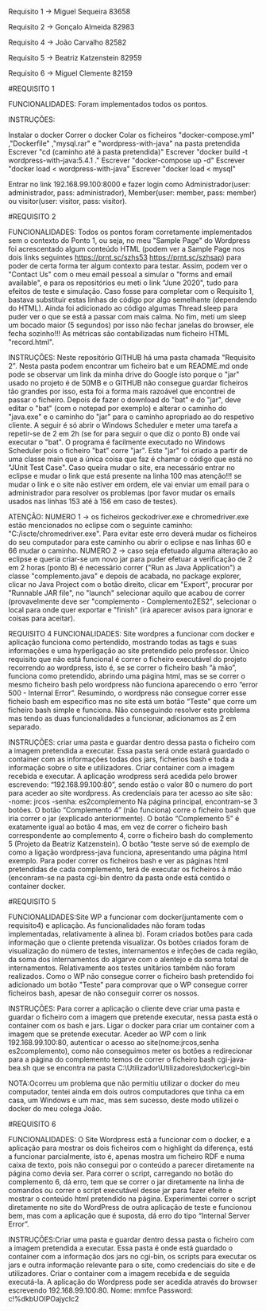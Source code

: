 Requisito 1 -> Miguel Sequeira 83658

Requisito 2 -> Gonçalo Almeida 82983

Requisito 4 -> João Carvalho 82582

Requisito 5 -> Beatriz Katzenstein 82959

Requisito 6 -> Miguel Clemente 82159


#REQUISITO 1

FUNCIONALIDADES:
Foram implementados todos os pontos.

INSTRUÇÕES:

Instalar o docker
Correr o docker
Colar os ficheiros "docker-compose.yml" ,"Dockerfile" ,"mysql.rar" e "wordpress-with-java" na pasta pretendida
Escrever "cd (caminho até à pasta pretendida)"
Escrever "docker build -t wordpress-with-java:5.4.1 ."
Escrever "docker-compose up -d"
Escrever "docker load < wordpress-with-java"
Escrever "docker load < mysql"


Entrar no link 192.168.99.100:8000 e fazer login como Administrador(user: administrador, pass: administrador), Member(user: member, pass: member) ou visitor(user: visitor, pass: visitor).

#REQUISITO 2

FUNCIONALIDADES: Todos os pontos foram corretamente implementados sem o contexto do Ponto 1, ou seja, no meu "Sample Page" do Wordpress foi acrescentado algum conteúdo HTML (podem ver a Sample Page nos dois links seguintes https://prnt.sc/szhs53 https://prnt.sc/szhsap) para poder de certa forma ter algum contexto para testar. Assim, podem ver o "Contact Us" com o meu email pessoal a simular o "forms and email available", e para os repositórios eu meti o link "June 2020", tudo para efeitos de teste e simulação. Caso fosse para completar com o Requisito 1, bastava substituir estas linhas de código por algo semelhante (dependendo do HTML). Ainda foi adicionado ao código algumas Thread.sleep para puder ver o que se está a passar com mais calma. No fim, meti um sleep um bocado maior (5 segundos) por isso não fechar janelas do browser, ele fecha sozinho!!! As métricas são contabilizadas num ficheiro HTML "record.html".

INSTRUÇÕES: Neste repositório GITHUB há uma pasta chamada "Requisito 2". Nesta pasta podem encontrar um ficheiro bat e um README.md onde pode se observar um link da minha drive do Google isto porque o "jar" usado no projeto é de 50MB e o GITHUB não consegue guardar ficheiros tão grandes por isso, esta foi a forma mais razoável que encontrei de passar o ficheiro. Depois de fazer o download do "bat" e do "jar", deve editar o "bat" (com o notepad por exemplo) e alterar o caminho do "java.exe" e o caminho do "jar" para o caminho apropriado ao do respetivo cliente. A seguir é só abrir o Windows Scheduler e meter uma tarefa a repetir-se de 2 em 2h (se for para seguir o que diz o ponto B) onde vai executar o "bat". O programa é facilmente executado no Windows Scheduler pois o ficheiro "bat" corre "jar". Este "jar" foi criado a partir de uma classe main que a única coisa que faz é chamar o código que está no "JUnit Test Case". Caso queira mudar o site, era necessário entrar no eclipse e mudar o link que está presente na linha 100 mas atenção!!! se mudar o link e o site não estiver em ordem, ele vai enviar um email para o administrador para resolver os problemas (por favor mudar os emails usados nas linhas 153 até à 156 em caso de testes). 

ATENÇÃO: NUMERO 1 -> os ficheiros geckodriver.exe e chromedriver.exe estão mencionados no eclipse com o seguinte caminho: "C:/iscte/chromedriver.exe". Para evitar este erro deverá mudar os ficheiros do seu computador para este caminho ou abrir o eclipse e nas linhas 60 e 66 mudar o caminho. NUMERO 2 -> caso seja efetuado alguma alteração ao eclipse e queria criar-se um novo jar para puder efetuar a verificação de 2 em 2 horas (ponto B) é necessário correr ("Run as Java Application") a classe "complemento.java" e depois de acabada, no package explorer, clicar no Java Project com o botão direito, clicar em "Export", procurar por "Runnable JAR file", no "launch" selecionar aquilo que acabou de correr (provavelmente deve ser "complemento - Complemento2ES2", selecionar o local para onde quer exportar e "finish" (irá aparecer avisos para ignorar e coisas para aceitar).



REQUISITO 4
FUNCIONALIDADES: Site wordpres a funcionar com docker e aplicação funciona como pertendido, mostrando todas as tags e suas informações e uma hyperligação ao site pretendido pelo professor. Único requisito que não está funcional é correr o ficheiro executável do projeto recorrendo ao wordpress, isto é, se se correr o ficheiro bash “à mão”, funciona como pretendido, abrindo uma página html, mas se se correr o mesmo ficheiro bash pelo wordpress não funciona aparecendo o erro “error 500 - Internal Error”. Resumindo, o wordpress não consegue correr esse ficheio bash em especifico mas no site está um botão “Teste” que corre um ficheiro bash simple e funciona. Não conseguindo resolver este problema mas tendo as duas funcionalidades a funcionar, adicionamos as 2 em separado.

INSTRUÇÕES: criar uma pasta e guardar dentro dessa pasta o ficheiro com a imagem pretendida a executar. Essa pasta será onde estará guardado o container com as informações todas dos jars, ficherios bash e toda a informação sobre o site e utilizadores. 
Criar container com a imagem recebida e executar. A aplicação wrodpress será acedida pelo brower escrevendo: “192.168.99.100:80”, sendo estão o valor 80 o numero do port para aceder ao site wordpress.
As credenciais para ter acesso ao site são:  
-nome: jrcos                                 -senha: es2complemento
Na página principal, encontram-se 3 botões. O botão “Complemento 4” (não funciona) corre o ficheiro bash que iria correr o jar (explicado anteriormente). O botão “Complemento 5” é exatamente igual ao botão 4 mas, em vez de correr o ficheiro bash correspondente ao complemento 4, corre o ficheiro bash do complemento 5 (Projeto da Beatriz Katzenstein). 
O botão “teste serve só de exemplo de como a ligação wordpress-java funciona, apresentando uma página html exemplo.
Para poder correr os ficheiros bash e ver as páginas html pretendidas de cada complemento, terá de executar os ficheiros à mão (enconram-se na pasta cgi-bin dentro da pasta onde está contido o container docker.



#REQUISITO 5

FUNCIONALIDADES:Site WP a funcionar com docker(juntamente com o requisito4) e aplicação. As funcionalidades não foram todas implementadas, relativamente à alinea b). Foram criados botões para cada informação que o cliente pretenda visualizar. Os botões criados foram de visualização do número de testes, internamentos e infeções de cada região, da soma dos internamentos do algarve com o alentejo e da soma total de internamentos. Relativamente aos testes unitários também não foram realizados. Como o WP não consegue correr o ficheiro bash pretendido foi adicionado um botão "Teste" para comprovar que o WP consegue correr ficheiros bash, apesar de não conseguir correr os nossos.

INSTRUÇÕES: Para correr a aplicação o cliente deve criar uma pasta e guardar o ficheiro com a imagem que pretende executar, nessa pasta está o container com os bash e jars. Ligar o docker para criar um container com a imagem que se pretende executar. Aceder ao WP com o link 192.168.99.100:80, autenticar o acesso ao site(nome:jrcos,senha es2complemento), como não conseguimos meter os botões a redirecionar para a página do complemento temos de correr o ficheiro bash cgi-java-bea.sh que se encontra na pasta C:\Utilizador\Utilizadores\docker\cgi-bin

NOTA:Ocorreu um problema que não permitiu utilizar o docker do meu computador, tentei ainda em dois outros computadores que tinha ca em casa, um Windows e um mac, mas sem sucesso, deste modo utilizei o docker do meu colega João.



#REQUISITO 6

FUNCIONALIDADES: O Site Wordpress está a funcionar com o docker, e a aplicação para mostrar os dois ficheiros com o highlight da diferença, está a funcionar parcialmente, isto é, apenas mostra um ficheiro RDF e numa caixa de texto, pois não consegui por o conteúdo a parecer diretamente na página como devia ser. Para correr o script, carregando no botão do complemento 6, dá erro, tem que se correr o jar diretamente na linha de comandos ou correr o script executável desse jar para fazer efeito e mostrar o conteúdo html pretendido na página. Experimentei correr o script diretamente no site do WordPress de outra aplicação de teste e funcionou bem, mas com a aplicação que é suposta, dá erro do tipo “Internal Server Error”. 


INSTRUÇÕES:Criar uma pasta e guardar dentro dessa pasta o ficheiro com a imagem pretendida a executar. Essa pasta é onde está guardado o container com a informação dos jars no cgi-bin, os scripts para executar os jars e outra informação relevante para o site, como credenciais do site e de utilizadores. Criar o container com a imagem recebida e de seguida executá-la. A aplicação do Wordpress pode ser acedida através do browser escrevendo 192.168.99.100:80. 
Nome: mmfce
Password: c!%dkbUOIPOajycIc2







